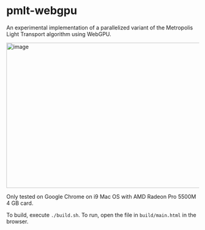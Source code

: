 # pmlt-webgpu

An experimental implementation of a parallelized variant of the Metropolis Light Transport algorithm using WebGPU.

<img width="511" height="380" alt="image" src="https://github.com/user-attachments/assets/555bc09a-2e4a-4111-b08c-9ef9d7113ef4" />

Only tested on Google Chrome on i9 Mac OS with AMD Radeon Pro 5500M 4 GB card.

To build, execute `./build.sh`. To run, open the file in `build/main.html` in the browser.

